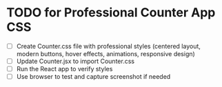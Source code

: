 # TODO for Professional Counter App CSS

- [ ] Create Counter.css file with professional styles (centered layout, modern buttons, hover effects, animations, responsive design)
- [ ] Update Counter.jsx to import Counter.css
- [ ] Run the React app to verify styles
- [ ] Use browser to test and capture screenshot if needed
